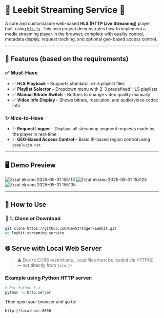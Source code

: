# 💖 Leebit Streaming Service 💖

A cute and customizable web-based **HLS (HTTP Live Streaming)** player built using [`hls.js`](https://github.com/video-dev/hls.js). This mini project demonstrates how to implement a media streaming player in the browser, complete with quality control, metadata display, request tracking, and optional geo-based access control.

---

## 🎯 Features (based on the requirements)

### ✅ Must-Have

- ✅ **HLS Playback** – Supports standard `.m3u8` playlist files
- ✅ **Playlist Selector** – Dropdown menu with 2–3 predefined HLS playlists
- ✅ **Manual Bitrate Switch** – Buttons to change video quality manually
- ✅ **Video Info Display** – Shows bitrate, resolution, and audio/video codec info

### ✨ Nice-to-Have

- ✨ **Request Logger** – Displays all streaming segment requests made by the player in real-time
- ✨ **GEO-Based Access Control** – Basic IP-based region control using `geoplugin.net`

---

## 🖥️ Demo Preview

![Zrzut ekranu 2025-05-31 155113](https://github.com/user-attachments/assets/51e42534-5316-440b-aa76-b0e0bdc1e208)
![Zrzut ekranu 2025-05-31 155123](https://github.com/user-attachments/assets/d44c4b2c-e14d-42a4-9ed3-a07b62846988)
![Zrzut ekranu 2025-05-31 155135](https://github.com/user-attachments/assets/e028c00c-15dd-4ab7-9a85-119d21ceddc3)

---

## 🚀 How to Use

### 📁 1. Clone or Download

```bash
git clone https://github.com/DevStranger/Leebit.git
cd leebit-streaming-service
```

## 🌐 Serve with Local Web Server

> ⚠️ Due to CORS restrictions, `.m3u8` files must be loaded via HTTP(S) — not directly from `file://`

### Example using Python HTTP server:

```bash
# For Python 3.x
python -m http.server
```

Then open your browser and go to:
```bash
http://localhost:8000
```
